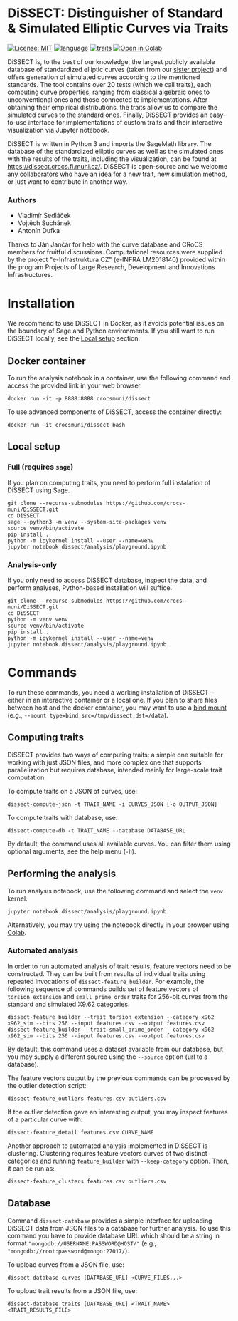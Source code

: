 # DiSSECT: Distinguisher of Standard & Simulated Elliptic Curves via Traits

[![License: MIT](https://img.shields.io/badge/License-MIT-yellow.svg)](https://gitlab.fi.muni.cz/x408178/curve_analyzer/-/blob/master/LICENSE)
[![language](https://badgen.net/badge/language/python,sage/purple?list=/)](https://www.sagemath.org/)
[![traits](https://badgen.net/badge/traits/23/blue)](https://github.com/crocs-muni/DiSSECT/tree/master/dissect/traits)
[![Open in Colab](https://colab.research.google.com/assets/colab-badge.svg)](https://colab.research.google.com/github/crocs-muni/DiSSECT/blob/master/dissect/analysis/playground.ipynb#offline=1)

DiSSECT is, to the best of our knowledge, the largest publicly available database of standardized elliptic curves (taken from our [sister project](https://neuromancer.sk/std/)) and offers generation of simulated curves according to the mentioned standards. The tool contains over 20 tests (which we call traits), each computing curve properties, ranging from classical algebraic ones to unconventional ones and those connected to implementations. After obtaining their empirical distributions, the traits allow us to compare the simulated curves to the standard ones. Finally, DiSSECT provides an easy-to-use interface for implementations of custom traits and their interactive visualization via Jupyter notebook.

DiSSECT is written in Python 3 and imports the SageMath library. The database of the standardized elliptic curves as well as the simulated ones with the results of the traits, including the visualization, can be found at https://dissect.crocs.fi.muni.cz/. DiSSECT is open-source and we welcome any collaborators who have an idea for a new trait, new simulation method, or just want to contribute in another way.

### Authors

- Vladimír Sedláček
- Vojtěch Suchánek
- Antonín Dufka

Thanks to Ján Jančár for help with the curve database and CRoCS members for fruitful discussions. Computational resources were supplied by the project "e-Infrastruktura CZ" (e-INFRA LM2018140) provided within the program Projects of Large Research, Development and Innovations Infrastructures.

# Installation

We recommend to use DiSSECT in Docker, as it avoids potential issues on the boundary of Sage and Python environments. If you still want to run DiSSECT locally, see the [Local setup](#local-setup) section.

## Docker container

To run the analysis notebook in a container, use the following command and access the provided link in your web browser.

```shell
docker run -it -p 8888:8888 crocsmuni/dissect
```

To use advanced components of DiSSECT, access the container directly:

```shell
docker run -it crocsmuni/dissect bash
```

## Local setup

### Full (requires `sage`)

If you plan on computing traits, you need to perform full instalation of DiSSECT using Sage.

```shell
git clone --recurse-submodules https://github.com/crocs-muni/DiSSECT.git
cd DiSSECT
sage --python3 -m venv --system-site-packages venv
source venv/bin/activate
pip install .
python -m ipykernel install --user --name=venv
jupyter notebook dissect/analysis/playground.ipynb
```

### Analysis-only

If you only need to access DiSSECT database, inspect the data, and perform analyses, Python-based installation will suffice.

```shell
git clone --recurse-submodules https://github.com/crocs-muni/DiSSECT.git
cd DiSSECT
python -m venv venv
source venv/bin/activate
pip install .
python -m ipykernel install --user --name=venv
jupyter notebook dissect/analysis/playground.ipynb
```

# Commands

To run these commands, you need a working installation of DiSSECT – either in an interactive container or a local one. If you plan to share files between host and the docker container, you may want to use a [bind mount](https://docs.docker.com/storage/bind-mounts/) (e.g., `--mount type=bind,src=/tmp/dissect,dst=/data`).

## Computing traits

DiSSECT provides two ways of computing traits: a simple one suitable for working with just JSON files, and more complex one that supports parallelization but requires database, intended mainly for large-scale trait computation.

To compute traits on a JSON of curves, use:
```shell
dissect-compute-json -t TRAIT_NAME -i CURVES_JSON [-o OUTPUT_JSON]
```

To compute traits with database, use:
```shell
dissect-compute-db -t TRAIT_NAME --database DATABASE_URL
```
By default, the command uses all available curves. You can filter them using optional arguments, see the help menu (`-h`).

## Performing the analysis

To run analysis notebook, use the following command and select the `venv` kernel.
```
jupyter notebook dissect/analysis/playground.ipynb
```
Alternatively, you may try using the notebook directly in your browser using [Colab](https://colab.research.google.com/github/crocs-muni/DiSSECT/blob/master/dissect/analysis/playground.ipynb#offline=1).

### Automated analysis

In order to run automated analysis of trait results, feature vectors need to be constructed. They can be built from results of individual traits using repeated invocations of `dissect-feature_builder`. For example, the following sequence of commands builds set of feature vectors of `torsion_extension` and `small_prime_order` traits for 256-bit curves from the standard and simulated X9.62 categories.
```shell
dissect-feature_builder --trait torsion_extension --category x962 x962_sim --bits 256 --input features.csv --output features.csv
dissect-feature_builder --trait small_prime_order --category x962 x962_sim --bits 256 --input features.csv --output features.csv
```
By default, this command uses a dataset available from our database, but you may supply a different source using the `--source` option (url to a database).

The feature vectors output by the previous commands can be processed by the outlier detection script:
```shell
dissect-feature_outliers features.csv outliers.csv
```

If the outlier detection gave an interesting output, you may inspect features of a particular curve with:
```shell
dissect-feature_detail features.csv CURVE_NAME
```

Another approach to automated analysis implemented in DiSSECT is clustering. Clustering requires feature vectors curves of two distinct categories and running `feature_builder` with `--keep-category` option. Then, it can be run as:
```shell
dissect-feature_clusters features.csv outliers.csv
```

## Database

Command `dissect-database` provides a simple interface for uploading DiSSECT data from JSON files to a database for further analysis. To use this command you have to provide database URL which should be a string in format `"mongodb://USERNAME:PASSWORD@HOST/"` (e.g., `"mongodb://root:password@mongo:27017/`).

To upload curves from a JSON file, use:
```shell
dissect-database curves [DATABASE_URL] <CURVE_FILES...>
```

To upload trait results from a JSON file, use:
```shell
dissect-database traits [DATABASE_URL] <TRAIT_NAME> <TRAIT_RESULTS_FILE>
```